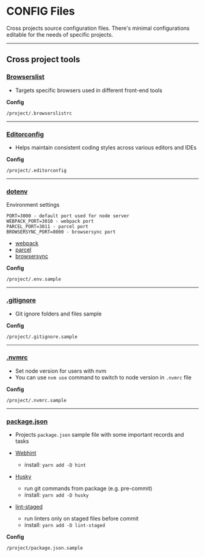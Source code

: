 # CONFIG Files

Cross projects source configuration files.
There's minimal configurations editable for the needs of specific projects.

---

## Cross project tools

### [Browserslist](https://github.com/browserslist/browserslist)

-   Targets specific browsers used in different front-end tools

**Config**

    /project/.browserslistrc

---

### [Editorconfig](https://editorconfig.org/)

-   Helps maintain consistent coding styles across various editors and IDEs

**Config**

    /project/.editorconfig

---

### [dotenv](https://www.npmjs.com/package/dotenv)

Environment settings

    PORT=3000 - default port used for node server
    WEBPACK_PORT=3010 - webpack port
    PARCEL_PORT=3011 - parcel port
    BROWSERSYNC_PORT=8000 - browsersync port

-   [webpack](https://webpack.js.org)
-   [parcel](https://parceljs.org)
-   [browsersync](https://www.browsersync.io)

**Config**

    /project/.env.sample

---

### [.gitignore](https://git-scm.com/docs/gitignore)

-   Git ignore folders and files sample

**Config**

    /project/.gitignore.sample

---

### [.nvmrc](https://github.com/nvm-sh/nvm)

-   Set node version for users with nvm
-   You can use `nvm use` command to switch to node version in `.nvmrc` file

**Config**

    /project/.nvmrc.sample

---

### [package.json](https://npm.github.io/using-pkgs-docs/package-json/the-package-json-file.html)

-   Projects `package.json` sample file with some important records and tasks

-   [Webhint](https://webhint.io)
    -   install: `yarn add -D hint`
-   [Husky](https://github.com/typicode/husky)
    -   run git commands from package (e.g. pre-commit)
    -   install: `yarn add -D husky`
-   [lint-staged](https://github.com/okonet/lint-staged)
    -   run linters only on staged files before commit
    -   install: `yarn add -D lint-staged`

**Config**

    /project/package.json.sample

